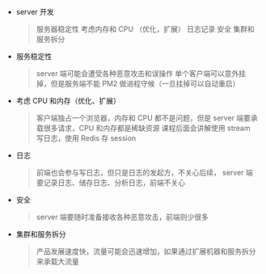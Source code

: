 - server 开发

  > 服务器稳定性
  > 考虑内存和 CPU （优化，扩展）
  > 日志记录
  > 安全
  > 集群和服务拆分

- 服务稳定性

  > server 端可能会遭受各种恶意攻击和误操作
  > 单个客户端可以意外挂掉，但是服务端不能
  > PM2 做进程守候（一旦挂掉可以自动重启）

- 考虑 CPU 和内存（优化、扩展）

  > 客户端独占一个浏览器，内存和 CPU 都不是问题，但是 server 端要承载很多请求，CPU 和内存都是稀缺资源
  > 课程后面会讲解使用 stream 写日志，使用 Redis 存 session

- 日志

  > 前端也会参与写日志，但只是日志的发起方，不关心后续， server 端要记录日志、储存日志、分析日志，前端不关心

- 安全

  > server 端要随时准备接收各种恶意攻击，前端则少很多

- 集群和服务拆分
  > 产品发展速度快，流量可能会迅速增加，如果通过扩展机器和服务拆分来承载大流量
